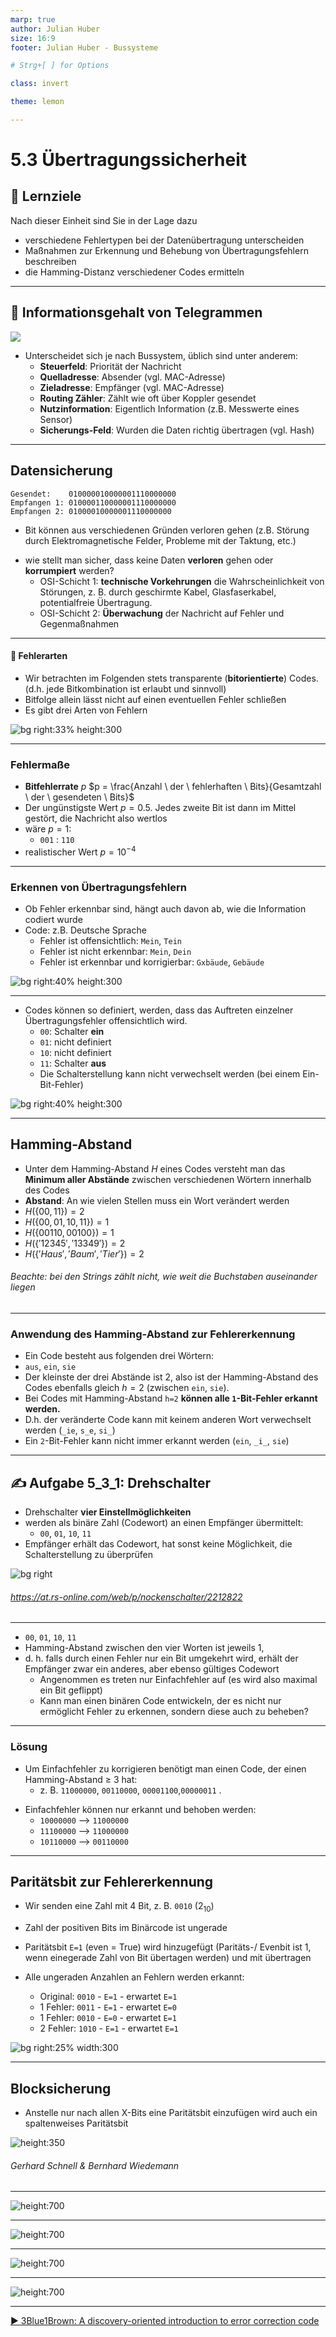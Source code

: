```yaml
---
marp: true
author: Julian Huber
size: 16:9
footer: Julian Huber - Bussysteme

# Strg+[ ] for Options

class: invert

theme: lemon

---
```


<style>
img[alt~="center"] {
  display: block;
  margin: 0 auto;
}
</style>

# 5.3 Übertragungssicherheit

## 🎯 Lernziele

Nach dieser Einheit sind Sie in der Lage dazu
* verschiedene Fehlertypen bei der Datenübertragung unterscheiden
* Maßnahmen zur Erkennung und Behebung von Übertragungsfehlern beschreiben
* die Hamming-Distanz verschiedener Codes ermitteln



---

## 🧠 Informationsgehalt von Telegrammen

![](images/2022-05-10-13_47_26-Window.webp)

* Unterscheidet sich je nach Bussystem, üblich sind unter anderem:
  * **Steuerfeld**: Priorität der Nachricht
  * **Quelladresse**: Absender (vgl. MAC-Adresse)
  * **Zieladresse**: Empfänger (vgl. MAC-Adresse)
  * **Routing Zähler**: Zählt wie oft über Koppler gesendet
  * **Nutzinformation**: Eigentlich Information (z.B. Messwerte eines Sensor)
  * **Sicherungs-Feld**: Wurden die Daten richtig übertragen (vgl. Hash)

---

## Datensicherung

```
Gesendet:    010000010000001110000000
Empfangen 1: 010000110000001110000000
Empfangen 2: 01000010000001110000000
```
- Bit können aus verschiedenen Gründen verloren gehen (z.B. Störung durch Elektromagnetische Felder, Probleme mit der Taktung, etc.)
* wie stellt man sicher, dass keine Daten **verloren** gehen 
oder **korrumpiert** werden?
  * OSI-Schicht 1: **technische Vorkehrungen** die Wahrscheinlichkeit von Störungen, z. B. durch geschirmte Kabel, Glasfaserkabel, potentialfreie Übertragung.
  * OSI-Schicht 2: **Überwachung** der Nachricht auf Fehler und Gegenmaßnahmen

---

#### 🧠 Fehlerarten

- Wir betrachten im Folgenden stets transparente (**bitorientierte**) Codes. (d.h. jede Bitkombination ist erlaubt und sinnvoll)
- Bitfolge allein lässt nicht auf einen eventuellen Fehler schließen
- Es gibt drei Arten von Fehlern 


![bg right:33% height:300](images/Fehlertypen.svg)


---

### Fehlermaße

* **Bitfehlerrate** $p$
  $p = \frac{Anzahl \ der \ fehlerhaften \ Bits}{Gesamtzahl \ der \ gesendeten \ Bits}$
* Der ungünstigste Wert $p = 0.5$. 
Jedes zweite Bit ist dann im Mittel gestört, die Nachricht also wertlos
* wäre $p=1$: 
  * ```001``` : ```110```
* realistischer Wert $p = 10^{-4}$

---


### Erkennen von Übertragungsfehlern

* Ob Fehler erkennbar sind, hängt auch davon ab, wie die Information codiert wurde
* Code: z.B. Deutsche Sprache
  * Fehler ist offensichtlich: ```Mein```, ```Tein```
  * Fehler ist nicht erkennbar: ```Mein```, ```Dein```
  * Fehler ist erkennbar und korrigierbar: ```Gxbäude```, ```Gebäude```

![bg right:40% height:300](images/Fehlertypen.svg)

---

* Codes können so definiert, werden, dass das Auftreten einzelner Übertragungsfehler offensichtlich wird.
  * ```00```: Schalter **ein**
  * ```01```: nicht definiert
  * ```10```: nicht definiert  
  * ```11```: Schalter **aus**
  * Die Schalterstellung kann nicht verwechselt werden (bei einem Ein-Bit-Fehler) 

![bg right:40% height:300](images/Fehlertypen.svg)

--- 

## Hamming-Abstand

* Unter dem Hamming-Abstand $H$ eines Codes versteht man das **Minimum aller Abstände** zwischen verschiedenen Wörtern innerhalb des Codes
* **Abstand**: An wie vielen Stellen muss ein Wort verändert werden
* $H(\{ 00,11\})=2$
* $H(\{ 00,01,10,11\})=1$
* $H(\{ 00110,00100\})=1$
* $H(\{ '12345','13349'\})=2$
* $H(\{ 'Haus','Baum', 'Tier'\})=2$

###### Beachte: bei den Strings zählt nicht, wie weit die Buchstaben auseinander liegen
 
---

### Anwendung des Hamming-Abstand zur Fehlererkennung


* Ein Code besteht aus folgenden drei Wörtern:
* ```aus```, ```ein```, `sie`
* Der kleinste der drei Abstände ist 2, also ist der Hamming-Abstand des Codes ebenfalls gleich $h=2$ (zwischen ```ein```, `sie`).
* Bei Codes mit Hamming-Abstand ```h=2``` **können alle ```1```-Bit-Fehler erkannt werden.** 
* D.h. der veränderte Code kann mit keinem anderen Wort verwechselt werden (`_ie`, `s_e`, `si_`)
* Ein  ```2```-Bit-Fehler kann nicht immer erkannt werden  (`ein`, `_i_`, `sie`)


---

## ✍️ Aufgabe 5_3_1: Drehschalter 

* Drehschalter **vier Einstellmöglichkeiten**
* werden als binäre Zahl (Codewort) an einen Empfänger übermittelt:  
  - ```00```, ```01```, ```10```, ```11```
* Empfänger erhält das Codewort, hat sonst keine Möglichkeit, die Schalterstellung zu überprüfen

![bg right](images/Drehschalter.png)

###### https://at.rs-online.com/web/p/nockenschalter/2212822

---

* ```00```, ```01```, ```10```, ```11```
* Hamming-Abstand zwischen den vier Worten ist jeweils 1, 
* d. h. falls durch einen Fehler nur ein Bit umgekehrt wird, erhält der Empfänger zwar ein anderes, aber ebenso gültiges Codewort
  * Angenommen es treten nur Einfachfehler auf (es wird also maximal ein Bit geflippt)
  * Kann man einen binären Code entwickeln, der es nicht nur ermöglicht Fehler zu erkennen, sondern diese auch zu beheben?


---

### Lösung

- Um Einfachfehler zu korrigieren benötigt man einen Code, der einen Hamming-Abstand ≥ 3 hat: 
  * z. B. ```11000000```, ```00110000```, `00001100`,`00000011` .
* Einfachfehler können nur erkannt und behoben werden:
  * `10000000` --> `11000000`
  * `11100000` --> `11000000`
  * `10110000` --> `00110000`


---

## Paritätsbit zur Fehlererkennung

<!-- class: white -->

* Wir senden eine Zahl mit 4 Bit, z. B. ```0010``` ($2_{10}$)
* Zahl der positiven Bits im Binärcode ist ungerade 
* Paritätsbit ```E=1``` (even = True) wird hinzugefügt (Paritäts-/ Evenbit ist 1, wenn einegerade Zahl von Bit übertagen werden)
und mit übertragen

* Alle ungeraden Anzahlen an Fehlern werden erkannt:
  * Original:   ```0010``` - ```E=1``` - erwartet ```E=1```
  * 1 Fehler:   ```0011``` - ```E=1``` - erwartet ```E=0```
  * 1 Fehler:   ```0010``` - ```E=0``` - erwartet ```E=1```
  * 2 Fehler:   ```1010``` - ```E=1``` - erwartet ```E=1```

![bg right:25% width:300](images/800px-Code_Even_dualergaenzt.svg.png)


---

## Blocksicherung

- Anstelle nur nach allen X-Bits eine Paritätsbit einzufügen wird auch ein spaltenweises Paritätsbit 

![height:350](images/Blocksicherung.png)

###### Gerhard Schnell & Bernhard Wiedemann 

---

![height:700](images/BeispielBlocksicherung/Folie1.JPG)

---

![height:700](images/BeispielBlocksicherung/Folie2.JPG)

---

![height:700](images/BeispielBlocksicherung/Folie3.JPG)

---

![height:700](images/BeispielBlocksicherung/Folie4.JPG)


---

[▶️ 3Blue1Brown: A discovery-oriented introduction to error correction code](https://www.youtube.com/watch?v=X8jsijhllIA)